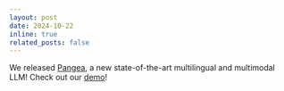 ```yaml
---
layout: post
date: 2024-10-22
inline: true
related_posts: false
---
```


We released [Pangea](https://arxiv.org/abs/2410.16153), a new state-of-the-art multilingual and multimodal LLM! Check out our [demo](https://huggingface.co/spaces/neulab/Pangea)!
